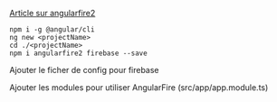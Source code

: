 [Article sur angularfire2](https://medium.com/letsboot/lets-learn-how-to-install-and-setup-angularfire2-4-0-135d72bb0a41)

```shell
npm i -g @angular/cli
ng new <projectName>
cd ./<projectName>
npm i angularfire2 firebase --save
```

Ajouter le ficher de config pour firebase

Ajouter les modules pour utiliser AngularFire (src/app/app.module.ts)

